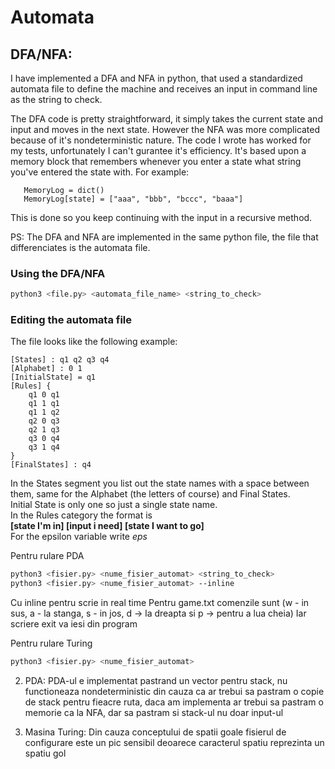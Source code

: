 # Automata

## DFA/NFA:
  I have implemented a DFA and NFA in python, that used a standardized automata file to define the machine and receives an input in command line as the string to check.

  The DFA code is pretty straightforward, it simply takes the current state and input and moves in the next state. However the NFA was more complicated because of it's nondeterministic nature. The code I wrote has worked for my tests, unfortunately I can't gurantee it's efficiency. It's based upon a memory block that remembers whenever you enter a state what string you've entered the state with.
  For example:
```
   MemoryLog = dict()
   MemoryLog[state] = ["aaa", "bbb", "bccc", "baaa"]
```
  This is done so you keep continuing with the input in a recursive method.

  PS: The DFA and NFA are implemented in the same python file, the file that differenciates is the automata file.

### Using the DFA/NFA
   
```bash
python3 <file.py> <automata_file_name> <string_to_check>
```
### Editing the automata file
  The file looks like the following example:
```
[States] : q1 q2 q3 q4
[Alphabet] : 0 1
[InitialState] = q1
[Rules] {
    q1 0 q1
    q1 1 q1
    q1 1 q2 
    q2 0 q3
    q2 1 q3
    q3 0 q4
    q3 1 q4 
}
[FinalStates] : q4
```
  In the States segment you list out the state names with a space between them, same for the Alphabet (the letters of course) and Final States.\
  Initial State is only one so just a single state name.\
  In the Rules category the format is\
    **[state I'm in] [input i need] [state I want to go]**\
  For the epsilon variable write *eps*

Pentru rulare PDA
```bash
python3 <fisier.py> <nume_fisier_automat> <string_to_check>
python3 <fisier.py> <nume_fisier_automat> --inline
```
Cu inline pentru scrie in real time
Pentru game.txt comenzile sunt (w - in sus, a - la stanga, s - in jos, d -> la dreapta si p -> pentru a lua cheia)
Iar scriere exit va iesi din program

Pentru rulare Turing
```bash 
python3 <fisier.py> <nume_fisier_automat>
```



2. PDA:
  PDA-ul e implementat pastrand un vector pentru stack, nu functioneaza nondeterministic din cauza ca ar trebui sa pastram o copie de stack
pentru fieacre ruta, daca am implementa ar trebui sa pastram o memorie ca la NFA, dar sa pastram si stack-ul nu doar input-ul

3. Masina Turing:
  Din cauza conceptului de spatii goale fisierul de configurare este un pic sensibil deoarece caracterul spatiu reprezinta un spatiu gol
